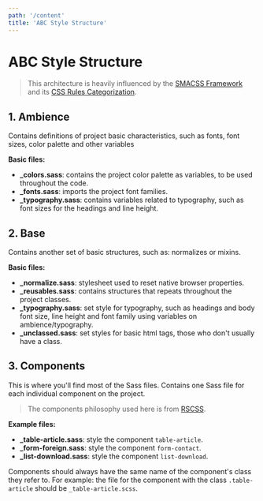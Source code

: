 ```yaml
---
path: '/content'
title: 'ABC Style Structure'
---
```


# ABC Style Structure

> This architecture is heavily influenced by the [SMACSS Framework](https://smacss.com) and its [CSS Rules Categorization](https://smacss.com/book/categorizing).

## 1. Ambience

Contains definitions of project basic characteristics, such as fonts, font sizes, color palette and other variables

**Basic files:**
- **_colors.sass**: contains the project color palette as variables, to be used throughout the code.
- **_fonts.sass**: imports the project font families.
- **_typography.sass**: contains variables related to typography, such as font sizes for the headings and line height.

## 2. Base

Contains another set of basic structures, such as: normalizes or mixins.

**Basic files:**
- **_normalize.sass**: stylesheet used to reset native browser properties.
- **_reusables.sass**: contains structures that repeats throughout the project classes.
- **_typography.sass**: set style for typography, such as headings and body font size, line height and font family using variables on ambience/typography.
- **_unclassed.sass**: set styles for basic html tags, those who don't usually have a class.

## 3. Components

This is where you'll find most of the Sass files. Contains one Sass file for each individual component on the project.

> The components philosophy used here is from [RSCSS](https://rscss.io).

**Example files:**
- **_table-article.sass**: style the component `table-article`.
- **_form-foreign.sass**: style the component `form-contact`.
- **_list-download.sass**: style the component `list-download`.

Components should always have the same name of the component's class they refer to. For example: the file for the component with the class `.table-article` should be `_table-article.scss`.
